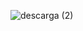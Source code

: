 ![descarga (2)](https://user-images.githubusercontent.com/89640117/170071307-3dae1af8-cc96-446b-85cb-ca1b6212a4a8.png)
